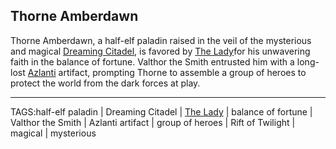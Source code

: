 ## Thorne Amberdawn

Thorne Amberdawn, a half-elf paladin raised in the veil of the mysterious and magical [Dreaming Citadel](../Places/Dreaming%20Citadel.md), is favored by [The Lady](../Gods/The%20Lady.md)for his unwavering faith in the balance of fortune. Valthor the Smith entrusted him with a long-lost [Azlanti](Azlanti.md) artifact, prompting Thorne to assemble a group of heroes to protect the world from the dark forces at play.


---

TAGS:half-elf paladin | Dreaming Citadel | [The Lady](../Gods/The%20Lady.md) | balance of fortune | Valthor the Smith | Azlanti artifact | group of heroes | Rift of Twilight | magical | mysterious
